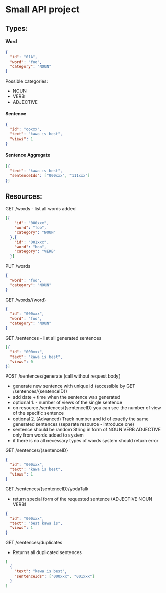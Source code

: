 # Small API project

## Types:
#### Word
```json
{
  "id": "01A",
  "word": "foo",
  "category": "NOUN"
}
```
Possible categories:
* NOUN
* VERB
* ADJECTIVE

#### Sentence
```json
{
  "id": "ooxxx",
  "text": "kawa is best",
  "views": 1
}
```
#### Sentence Aggregate
```json
[{
  "text": "kawa is best",
  "sentenceIds": ["000xxx", "111xxx"]
}]
```

## Resources:
GET /words - list all words added
```json
[{
    "id": "000xxx",
    "word": "foo",
    "category": "NOUN"
  },{
    "id": "001xxx",
    "word": "boo",
    "category": "VERB"
  }]
```

PUT /words
```json
{
  "word": "foo",
  "category": "NOUN"
}
```

GET /words/{word}
```json
{
  "id": "000xxx",
  "word": "foo",
  "category": "NOUN"
}
```


GET /sentences - list all generated sentences
```json
[{
  "id": "000xxx",
  "text": "kawa is best",
  "views": 0
}]
```

POST /sentences/generate (call without request body)

* generate new sentence with unique id (accessible by GET /sentences/{sentenceID})
* add date + time when the sentence was generated
* optional 1. - number of views of the single sentence
* on resource /sentences/{sentenceID}  you can see the number of view of the specific sentence
* optional 2. (Advanced) Track number and id of exactly the same generated sentences (separate resource - introduce one)
* sentence should be random String in form of NOUN VERB ADJECTIVE only from words added to system
* if there is no all necessary types of words system should return error


GET /sentences/{sentenceID}
```json
{
  "id": "000xxx",
  "text": "kawa is best",
  "views": 1
}
```


GET /sentences/{sentenceID}/yodaTalk
* return special form of the requested sentence (ADJECTIVE NOUN VERB)
```json
{
  "id": "000xxx",
  "text": "best kawa is",
  "views": 1
}
```

GET /sentences/duplicates
* Returns all duplicated sentences
```json
[
  {
    "text": "kawa is best",
    "sentenceIds": ["000xxx", "001xxx"]
  }
]
```